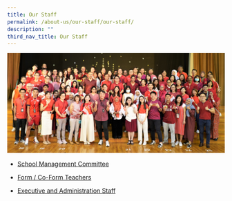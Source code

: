 ```yaml
---
title: Our Staff
permalink: /about-us/our-staff/our-staff/
description: ""
third_nav_title: Our Staff
---
```

![](/images/About%20Us%20%20%20Staff/national%20day_staff_2023_edited.jpg)

* [School Management Committee](https://www.compassvalesec.moe.edu.sg/about-us/our-staff/school-management-committee-2023/)
* [Form / Co-Form Teachers](https://www.compassvalesec.moe.edu.sg/about-us/our-staff/form-co-form-teachers-2023/)

* [Executive and Administration Staff](https://www.compassvalesec.moe.edu.sg/about-us/our-staff/executive-and-administration-staff-2023/)